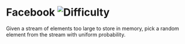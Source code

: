 # Facebook ![Difficulty](https://img.shields.io/badge/-MEDIUM-yellow)
	
Given a stream of elements too large to store in memory, pick a random element from the stream with uniform probability.
	

